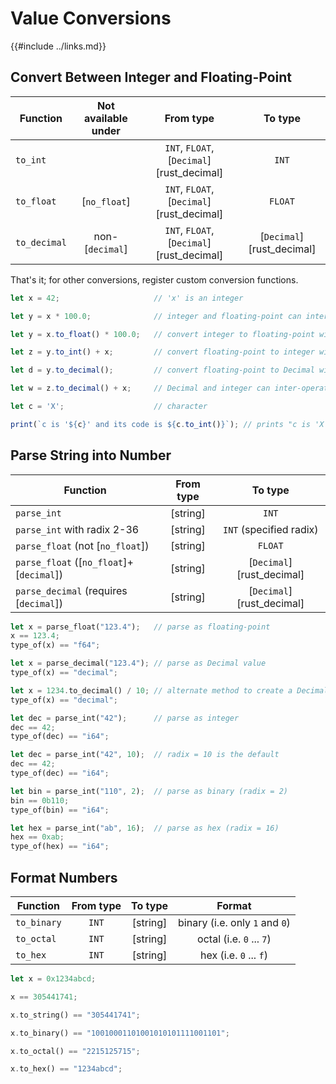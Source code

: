Value Conversions
=================

{{#include ../links.md}}


Convert Between Integer and Floating-Point
------------------------------------------

| Function     | Not available under |                 From type                 |          To type          |
| ------------ | :-----------------: | :---------------------------------------: | :-----------------------: |
| `to_int`     |                     | `INT`, `FLOAT`, [`Decimal`][rust_decimal] |           `INT`           |
| `to_float`   |    [`no_float`]     | `INT`, `FLOAT`, [`Decimal`][rust_decimal] |          `FLOAT`          |
| `to_decimal` |   non-[`decimal`]   | `INT`, `FLOAT`, [`Decimal`][rust_decimal] | [`Decimal`][rust_decimal] |

That's it; for other conversions, register custom conversion functions.

```js
let x = 42;                     // 'x' is an integer

let y = x * 100.0;              // integer and floating-point can inter-operate

let y = x.to_float() * 100.0;   // convert integer to floating-point with 'to_float'

let z = y.to_int() + x;         // convert floating-point to integer with 'to_int'

let d = y.to_decimal();         // convert floating-point to Decimal with 'to_decimal'

let w = z.to_decimal() + x;     // Decimal and integer can inter-operate

let c = 'X';                    // character

print(`c is '${c}' and its code is ${c.to_int()}`); // prints "c is 'X' and its code is 88"
```


Parse String into Number
------------------------

| Function                                 | From type |          To type          |
| ---------------------------------------- | :-------: | :-----------------------: |
| `parse_int`                              | [string]  |           `INT`           |
| `parse_int` with radix 2-36              | [string]  |  `INT` (specified radix)  |
| `parse_float` (not [`no_float`])         | [string]  |          `FLOAT`          |
| `parse_float` ([`no_float`]+[`decimal`]) | [string]  | [`Decimal`][rust_decimal] |
| `parse_decimal` (requires [`decimal`])   | [string]  | [`Decimal`][rust_decimal] |

```rust
let x = parse_float("123.4");   // parse as floating-point
x == 123.4;
type_of(x) == "f64";

let x = parse_decimal("123.4"); // parse as Decimal value
type_of(x) == "decimal";

let x = 1234.to_decimal() / 10; // alternate method to create a Decimal value
type_of(x) == "decimal";

let dec = parse_int("42");      // parse as integer
dec == 42;
type_of(dec) == "i64";

let dec = parse_int("42", 10);  // radix = 10 is the default
dec == 42;
type_of(dec) == "i64";

let bin = parse_int("110", 2);  // parse as binary (radix = 2)
bin == 0b110;
type_of(bin) == "i64";

let hex = parse_int("ab", 16);  // parse as hex (radix = 16)
hex == 0xab;
type_of(hex) == "i64";
```


Format Numbers
--------------

| Function    | From type | To type  |             Format             |
| ----------- | :-------: | :------: | :----------------------------: |
| `to_binary` |   `INT`   | [string] | binary (i.e. only `1` and `0`) |
| `to_octal`  |   `INT`   | [string] |    octal (i.e. `0` ... `7`)    |
| `to_hex`    |   `INT`   | [string] |     hex (i.e. `0` ... `f`)     |

```rust
let x = 0x1234abcd;

x == 305441741;

x.to_string() == "305441741";

x.to_binary() == "10010001101001010101111001101";

x.to_octal() == "2215125715";

x.to_hex() == "1234abcd";
```
